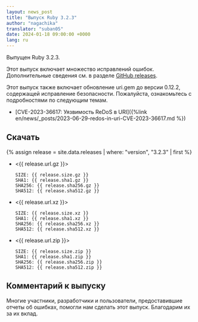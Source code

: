 ```yaml
---
layout: news_post
title: "Выпуск Ruby 3.2.3"
author: "nagachika"
translator: "suban05"
date: 2024-01-18 09:00:00 +0000
lang: ru
---
```


Выпущен Ruby 3.2.3.

Этот выпуск включает множество исправлений ошибок.
Дополнительные сведения см. в разделе [GitHub releases](https://github.com/ruby/ruby/releases/tag/v3_2_3).

Этот выпуск также включает обновление uri.gem до версии 0.12.2, содержащей исправление безопасности.
Пожалуйста, ознакомьтесь с подробностями по следующим темам.

* [CVE-2023-36617: Уязвимость ReDoS в URI]({%link en/news/_posts/2023-06-29-redos-in-uri-CVE-2023-36617.md %})

## Скачать

{% assign release = site.data.releases | where: "version", "3.2.3" | first %}

* <{{ release.url.gz }}>

      SIZE: {{ release.size.gz }}
      SHA1: {{ release.sha1.gz }}
      SHA256: {{ release.sha256.gz }}
      SHA512: {{ release.sha512.gz }}

* <{{ release.url.xz }}>

      SIZE: {{ release.size.xz }}
      SHA1: {{ release.sha1.xz }}
      SHA256: {{ release.sha256.xz }}
      SHA512: {{ release.sha512.xz }}

* <{{ release.url.zip }}>

      SIZE: {{ release.size.zip }}
      SHA1: {{ release.sha1.zip }}
      SHA256: {{ release.sha256.zip }}
      SHA512: {{ release.sha512.zip }}

## Комментарий к выпуску

Многие участники, разработчики и пользователи, предоставившие отчеты об ошибках, помогли нам сделать этот выпуск.
Благодарим их за их вклад.
